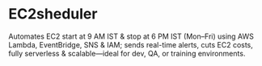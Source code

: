 # EC2sheduler
Automates EC2 start at 9 AM IST &amp; stop at 6 PM IST (Mon–Fri) using AWS Lambda, EventBridge, SNS &amp; IAM; sends real-time alerts, cuts EC2 costs, fully serverless &amp; scalable—ideal for dev, QA, or training environments.
